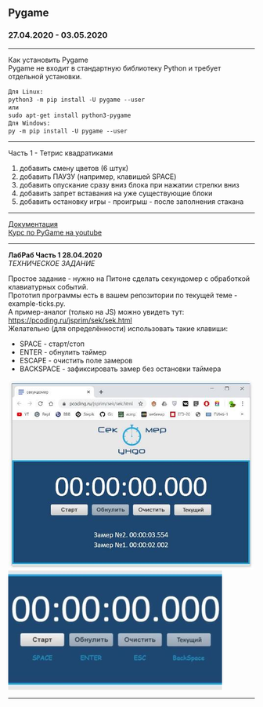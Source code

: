 ## Pygame  
### 27.04.2020 - 03.05.2020  

---  

Как установить Pygame  
Pygame не входит в стандартную библиотеку Python и требует отдельной установки.
```  
Для Linux:  
python3 -m pip install -U pygame --user  
или  
sudo apt-get install python3-pygame  
Для Windows:  
py -m pip install -U pygame --user  
```  

---  

Часть 1 - Тетрис квадратиками  
1) добавить смену цветов (6 штук)  
2) добавить ПАУЗУ (например, клавишей SPACE)  
3) добавить опускание сразу вниз блока при нажатии стрелки вниз  
4) добавить запрет вставания на уже существующие блоки  
5) добавить остановку игры - проигрыш - после заполнения стакана  

---  

[Документация](https://www.pygame.org/docs/)  
[Курс по PyGame на youtube](https://youtu.be/wDgZdYRQ4gU)  

---  


**ЛабРаб Часть 1 28.04.2020**  
_ТЕХНИЧЕСКОЕ ЗАДАНИЕ_  

Простое задание - нужно на Питоне сделать секундомер с обработкой клавиатурных событий.  
Прототип программы есть в вашем репозитории по текущей теме - example-ticks.py.  
А пример-аналог (только на JS) можно увидеть тут: https://pcoding.ru/jsprim/sek/sek.html  
Желательно (для определённости) использовать такие клавиши:  
* SPACE - старт/стоп  
* ENTER - обнулить таймер  
* ESCAPE - очистить поле замеров  
* BACKSPACE - зафиксировать замер без остановки таймера  

![timer](timer.jpg)  
![keys](keys.jpg)  

---  


